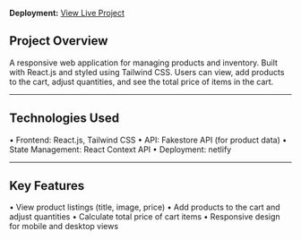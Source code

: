 **Deployment:** [View Live Project]([https://your-deployment-link.com](https://sweet-kulfi-0eaaba.netlify.app/))

## Project Overview
A responsive web application for managing products and inventory. Built with React.js and styled using Tailwind CSS. Users can view, add products to the cart, adjust quantities, and see the total price of items in the cart.
________________________________________
## Technologies Used
•	Frontend: React.js, Tailwind CSS
•	API: Fakestore API (for product data)
•	State Management: React Context API
•	Deployment: netlify
________________________________________
## Key Features
•	View product listings (title, image, price)
•	Add products to the cart and adjust quantities
•	Calculate total price of cart items
•	Responsive design for mobile and desktop views
